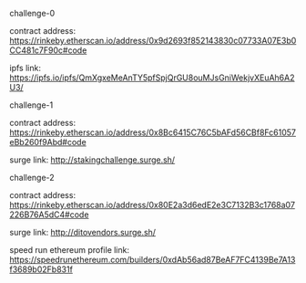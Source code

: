 challenge-0

contract address:
https://rinkeby.etherscan.io/address/0x9d2693f852143830c07733A07E3b0CC481c7F90c#code

ipfs link:
https://ipfs.io/ipfs/QmXgxeMeAnTY5pfSpjQrGU8ouMJsGniWekjvXEuAh6A2U3/


challenge-1

contract address:
https://rinkeby.etherscan.io/address/0x8Bc6415C76C5bAFd56CBf8Fc61057eBb260f9Abd#code

surge link:
http://stakingchallenge.surge.sh/


challenge-2

contract address: 
https://rinkeby.etherscan.io/address/0x80E2a3d6edE2e3C7132B3c1768a07226B76A5dC4#code

surge link: http://ditovendors.surge.sh/


speed run ethereum profile link:
https://speedrunethereum.com/builders/0xdAb56ad87BeAF7FC4139Be7A13f3689b02Fb831f
